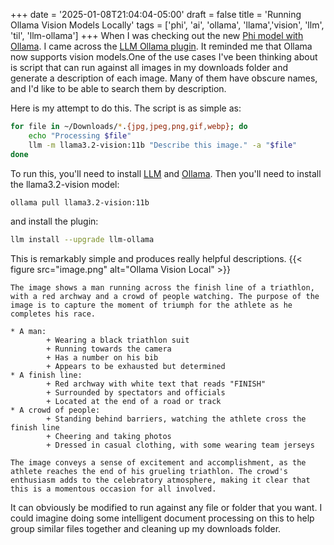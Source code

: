 +++
date = '2025-01-08T21:04:04-05:00'
draft = false
title = 'Running Ollama Vision Models Locally'
tags = ['phi', 'ai', 'ollama', 'llama','vision', 'llm', 'til', 'llm-ollama']
+++
When I was checking out the new [Phi model with Ollama](https://x.com/ollama/status/1877055568264966614). I came across the [LLM Ollama plugin](https://github.com/taketwo/llm-ollama). It reminded me that Ollama now supports vision models.One of the use cases I've been thinking about is script that can run against all images in my downloads folder and generate a description of each image. Many of them have obscure names, and I'd like to be able to search them by description.

Here is my attempt to do this. The script is as simple as:

```bash
for file in ~/Downloads/*.{jpg,jpeg,png,gif,webp}; do
    echo "Processing $file"
    llm -m llama3.2-vision:11b "Describe this image." -a "$file"
done
```

To run this, you'll need to install [LLM](https://llm.datasette.io/en/stable/) and [Ollama](https://ollama.ai/). Then you'll need to install the llama3.2-vision model:

```bash
ollama pull llama3.2-vision:11b
```
and install the plugin: 
```bash
llm install --upgrade llm-ollama
```

This is remarkably simple and produces really helpful descriptions. 
{{< figure src="image.png" alt="Ollama Vision Local" >}}

```
The image shows a man running across the finish line of a triathlon, with a red archway and a crowd of people watching. The purpose of the image is to capture the moment of triumph for the athlete as he completes his race.

* A man:
        + Wearing a black triathlon suit
        + Running towards the camera
        + Has a number on his bib
        + Appears to be exhausted but determined
* A finish line:
        + Red archway with white text that reads "FINISH"
        + Surrounded by spectators and officials
        + Located at the end of a road or track
* A crowd of people:
        + Standing behind barriers, watching the athlete cross the finish line
        + Cheering and taking photos
        + Dressed in casual clothing, with some wearing team jerseys

The image conveys a sense of excitement and accomplishment, as the athlete reaches the end of his grueling triathlon. The crowd's enthusiasm adds to the celebratory atmosphere, making it clear that this is a momentous occasion for all involved.
```

It can obviously be modified to run against any file or folder that you want. I could imagine doing some intelligent document processing on this to help group similar files together and cleaning up my downloads folder.

 

